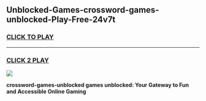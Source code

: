 
## Unblocked-Games-crossword-games-unblocked-Play-Free-24v7t
<h3>
<a href="https://premium76.site?title=crossword-games-unblocked&ref=15A">CLICK TO PLAY</a></h3>
<hr>

<h3>
<a href="https://premium76.site?title=crossword-games-unblocked&ref=15A">CLICK 2 PLAY</a>
  
</h3>

<a href="https://premium76.site?title=crossword-games-unblocked&ref=15A"><img src="https://clearcache.store/games.png"></a>


**crossword-games-unblocked games unblocked: Your Gateway to Fun and Accessible Online Gaming**
